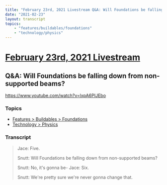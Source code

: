 ```yaml
---
title: "February 23rd, 2021 Livestream Q&A: Will Foundations be falling down from non-supported beams?"
date: "2021-02-23"
layout: transcript
topics:
    - "features/buildables/foundations"
    - "technology/physics"
---
```

# [February 23rd, 2021 Livestream](../2021-02-23.md)
## Q&A: Will Foundations be falling down from non-supported beams?
https://www.youtube.com/watch?v=lxpA6PIJEbo

### Topics
* [Features > Buildables > Foundations](../topics/features/buildables/foundations.md)
* [Technology > Physics](../topics/technology/physics.md)

### Transcript

> Jace: Five.
>
> Snutt: Will Foundations be falling down from
non-supported beams?
>
> Snutt: No, it's gonna be-
Jace: Six.
>
> Snutt: We're pretty sure we're never gonna change
that.
